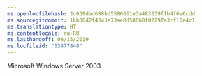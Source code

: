 ```yaml
---
ms.openlocfilehash: 2c038dad688bd5586661e3a483339ffb4f6e6cdd
ms.sourcegitcommit: 1bb00d2f4343e73ae8d58668f02297a3cf10a4c1
ms.translationtype: HT
ms.contentlocale: ru-RU
ms.lasthandoff: 06/15/2019
ms.locfileid: "63877848"
---
```

Microsoft Windows Server 2003